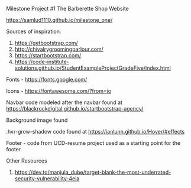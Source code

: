 Milestone Project #1
The Barberette Shop Website

https://samlud1110.github.io/milestone_one/

Sources of inspiration.
  1. https://getbootstrap.com/ 
  2. http://chivalrygroomingparlour.com/
  3. https://startbootstrap.com/ 
  4. https://code-institute-solutions.github.io/StudentExampleProjectGradeFive/index.html 
  

Fonts - https://fonts.google.com/ 

Icons - https://fontawesome.com/?from=io 

Navbar code modeled after the navbar found at https://blackrockdigital.github.io/startbootstrap-agency/ 

Background image found 

.hvr-grow-shadow code found at https://ianlunn.github.io/Hover/#effects

Footer - code from UCD-resume project used as a starting point for the footer.

Other Resources
 1. https://dev.to/manjula_dube/target-blank-the-most-underrated-security-vulnerability-4eia
 